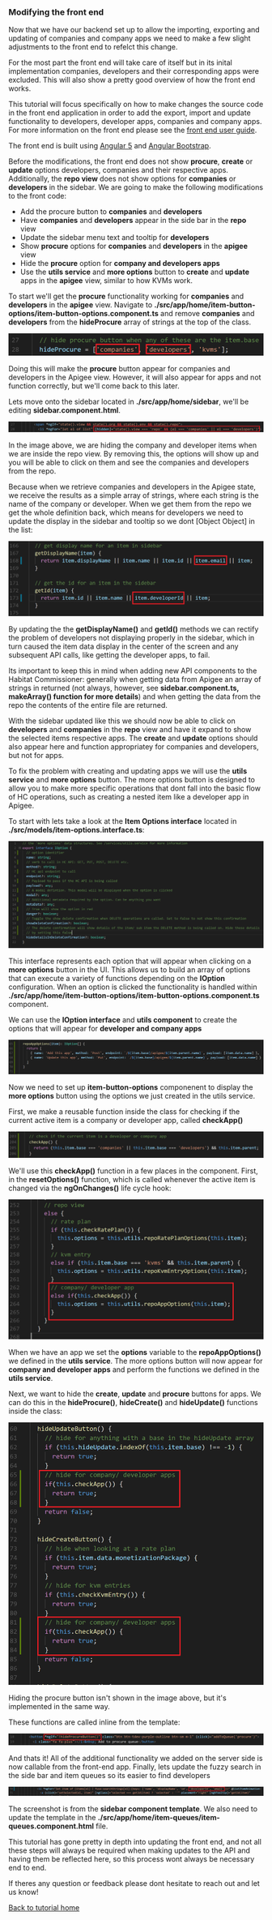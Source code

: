 ### Modifying the front end

Now that we have our backend set up to allow the importing, exporting and updating of companies and company apps we need to make a few slight adjustments to the front end to refelct this change.

For the most part the front end will take care of itself but in its inital implementation companies, developers and their corresponding apps were excluded. This will also show a pretty good overview of how the front end works.

This tutorial will focus specifically on how to make changes the source code in the front end application in order to add the export, import and update functionality to developers, developer apps, companies and company apps. For more information on the front end please see the [front end user guide](../setup.md).

The front end is built using [Angular 5](https://angular.io/) and [Angular Bootstrap](https://ng-bootstrap.github.io/#/home).

Before the modifications, the front end does not show **procure**, **create** or **update** options developers, companies and their respective apps. Additionally, the **repo view** does not show options for **companies** or **developers** in the sidebar. We are going to make the following modifications to the front code:

- Add the procure button to **companies** and **developers**
- Have **companies** and **developers** appear in the side bar in the **repo** view
- Update the sidebar menu text and tooltip for **developers**
- Show **procure** options for **companies** and **developers** in the **apigee** view
- Hide the **procure** option for **company and developers apps**
- Use the **utils service** and **more options** button to **create** and **update** apps in the **apigee** view, similar to how KVMs work.


To start we'll get the **procure** functionality working for **companies** and **developers** in the **apigee** view. Navigate to **./src/app/home/item-button-options/item-button-options.component.ts** and remove **companies** and **developers** from the **hideProcure** array of strings at the top of the class.

<img src="images/hide-procure.PNG" alt="Removing companies and developers from the hideProcure array"/>

Doing this will make the **procure** button appear for companies and developers in the Apigee view. However, it will also appear for apps and not function correctly, but we'll come back to this later.

Lets move onto the sidebar located in **./src/app/home/sidebar**, we'll be editing **sidebar.component.html**.

<img src="images/remove-hide-companies-and-developers.PNG" alt="Show companies and developers in the repo view sidebar"/>

In the image above, we are hiding the company and developer items when we are inside the repo view. By removing this, the options will show up and you will be able to click on them and see the companies and developers from the repo.

Because when we retrieve companies and developers in the Apigee state, we receive the results as a simple array of strings, where each string is the name of the company or developer. When we get them from the repo we get the whole definition back, which means for developers we need to update the display in the sidebar and tooltip so we dont [Object Object] in the list:

<img src="images/sidebar-developer-update.PNG" alt="Updating sidebar text"/>

By updating the the **getDisplayName()** and **getId()** methods we can rectify the problem of developers not displaying properly in the sidebar, which in turn caused the item data display in the center of the screen and any subsequent API calls, like getting the developer apps, to fail. 

Its important to keep this in mind when adding new API components to the Habitat Commissioner: generally when getting data from Apigee an array of strings in returned (not always, however, see **sidebar.component.ts, makeArray() function for more details**) and when getting the data from the repo the contents of the entire file are returned.

With the sidebar updated like this we should now be able to click on **developers** and **companies** in the **repo** view and have it expand to show the selected items respective apps. The **create** and **update** options should also appear here and function appropriatey for companies and developers, but not for apps.

To fix the problem with creating and updating apps we will use the **utils service** and **more options** button. The more options button is designed to allow you to make more specific operations that dont fall into the basic flow of HC operations, such as creating a nested item like a developer app in Apigee.

To start with lets take a look at the **Item Options interface** located in **./src/models/item-options.interface.ts**:

<img src="images/item-options-interface.PNG" alt="IOption"/>

This interface represents each option that will appear when clicking on a **more options** button in the UI. This allows us to build an array of options that can execute a variety of functions depending on the **IOption** configuration. When an option is clicked the functionality is handled within **./src/app/home/item-button-options/item-button-options.component.ts** component.

We can use the **IOption interface** and **utils component** to create the options that will appear for **developer and company apps**

<img src="images/front-end-app-options.PNG" alt="Developer and company apps options"/>

Now we need to set up **item-button-options** componenent to display the **more options** button using the options we just created in the utils service.

First, we make a reusable function inside the class for checking if the current active item is a company or developer app, called **checkApp()**

<img src="images/check-app.PNG" alt="Checking for ceveloper and company apps in the item-button-options component"/>

We'll use this **checkApp()** function in a few places in the component. First, in the **resetOptions()** function, which is called whenever the active item is changed via the **ngOnChanges()** life cycle hook:

<img src="images/reset-options.PNG" alt="Checking for ceveloper and company apps in the reset options function"/>

When we have an app we set the **options** variable to the **repoAppOptions()** we defined in the **utils service**. The more options button will now appear for **company and developer apps** and perform the functions we defined in the **utils service**.

Next, we want to hide the **create**, **update** and **procure** buttons for apps. We can do this in the **hideProcure()**, **hideCreate()** and **hideUpdate()** functions inside the class:

<img src="images/front-end-hide-create-and-update.PNG" alt="Hiding buttons for create, update and procure"/>

Hiding the procure button isn't shown in the image above, but it's implemented in the same way. 

These functions are called inline from the template:

<img src="images/hide-procure-inline.PNG" alt="Hiding buttons for create, update and procure"/>


And thats it! All of the additional functionality we added on the server side is now callable from the front-end app. Finally, lets update the fuzzy search in the side bar and item queues so its easier to find developers

<img src="images/updating-fuzzy-search-params.PNG" alt="Updating the fuzzy search"/>

The screenshot is from the **sidebar component template**. We also need to update the template in the **./src/app/home/item-queues/item-queues.component.html** file.

This tutorial has gone pretty in depth into updating the front end, and not all these steps will always be required when making updates to the API and having them be reflected here, so this process wont always be necessary end to end.

If theres any question or feedback please dont hesitate to reach out and let us know!

[Back to tutorial home](./intro.md)